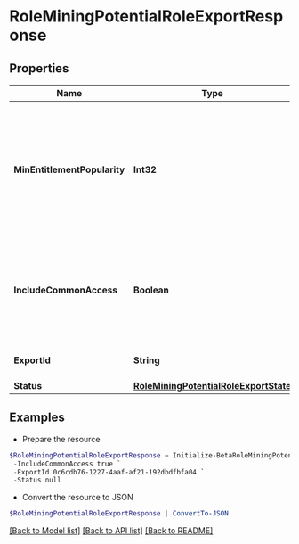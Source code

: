 # RoleMiningPotentialRoleExportResponse
## Properties

Name | Type | Description | Notes
------------ | ------------- | ------------- | -------------
**MinEntitlementPopularity** | **Int32** | The minimum popularity among identities in the role which an entitlement must have to be included in the report | [optional] 
**IncludeCommonAccess** | **Boolean** | If false, do not include entitlements that are highly popular among the entire orginization | [optional] 
**ExportId** | **String** | ID used to reference this export | [optional] 
**Status** | [**RoleMiningPotentialRoleExportState**](RoleMiningPotentialRoleExportState.md) |  | [optional] 

## Examples

- Prepare the resource
```powershell
$RoleMiningPotentialRoleExportResponse = Initialize-BetaRoleMiningPotentialRoleExportResponse  -MinEntitlementPopularity 0 `
 -IncludeCommonAccess true `
 -ExportId 0c6cdb76-1227-4aaf-af21-192dbdfbfa04 `
 -Status null
```

- Convert the resource to JSON
```powershell
$RoleMiningPotentialRoleExportResponse | ConvertTo-JSON
```

[[Back to Model list]](../README.md#documentation-for-models) [[Back to API list]](../README.md#documentation-for-api-endpoints) [[Back to README]](../README.md)

